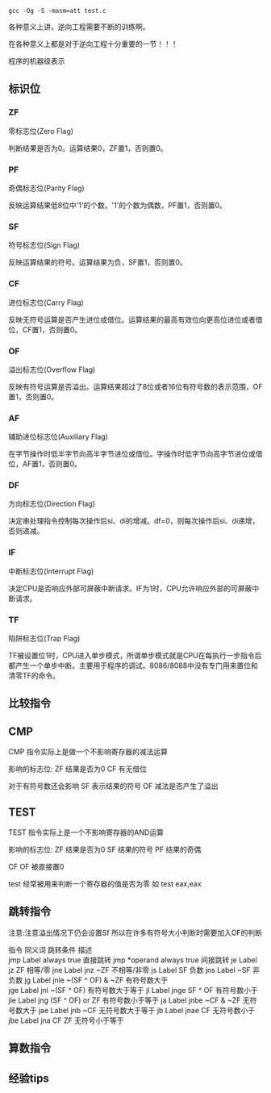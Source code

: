 ```
gcc -Og -S -masm=att test.c
```

各种意义上讲，逆向工程需要不断的训练啊。

在各种意义上都是对于逆向工程十分重要的一节！！！

程序的机器级表示

## 标识位

### ZF

零标志位(Zero Flag)

判断结果是否为0。运算结果0，ZF置1，否则置0。

### PF

奇偶标志位(Parity Flag)

反映运算结果低8位中'1'的个数。'1'的个数为偶数，PF置1，否则置0。

### SF

符号标志位(Sign Flag)

反映运算结果的符号。运算结果为负，SF置1，否则置0。

### CF

进位标志位(Carry Flag)

反映无符号运算是否产生进位或借位。运算结果的最高有效位向更高位进位或者借位，CF置1，否则置0。

### OF

溢出标志位(Overflow Flag)

反映有符号运算是否溢出。运算结果超过了8位或者16位有符号数的表示范围，OF置1，否则置0。

### AF

辅助进位标志位(Auxiliary Flag)

在字节操作时低半字节向高半字节进位或借位。字操作时低字节向高字节进位或借位，AF置1，否则置0。

### DF

方向标志位(Direction Flag)

决定串处理指令控制每次操作后si、di的增减。df=0，则每次操作后si、di递增，否则递减。

### IF

中断标志位(Interrupt Flag)

决定CPU是否响应外部可屏蔽中断请求。IF为1时，CPU允许响应外部的可屏蔽中断请求。

### TF

陷阱标志位(Trap Flag)

TF被设置位1时，CPU进入单步模式，所谓单步模式就是CPU在每执行一步指令后都产生一个单步中断。主要用于程序的调试。8086/8088中没有专门用来置位和清零TF的命令。


## 比较指令

## CMP

CMP 指令实际上是做一个不影响寄存器的减法运算

影响的标志位:
ZF 结果是否为0
CF 有无借位

对于有符号数还会影响 
SF 表示结果的符号 
OF 减法是否产生了溢出

## TEST

TEST 指令实际上是一个不影响寄存器的AND运算

影响的标志位:
ZF 结果是否为0
SF 结果的符号
PF 结果的奇偶

CF OF 被直接置0

test 经常被用来判断一个寄存器的值是否为零 如 test eax,eax

## 跳转指令

注意:注意溢出情况下仍会设置Sf 所以在许多有符号大小判断时需要加入OF的判断

指令	          同义词	跳转条件	        描述                     
jmp Label		        always true	        直接跳转
jmp *operand		    always true	        间接跳转
je Label	    jz	    ZF	                相等/零
jne Label	    jnz	    ~ZF	                不相等/非零
js Label		        SF	                负数
jns Label		        ~SF	                非负数
jg Label	    jnle	~(SF ^ OF) & ~ZF	有符号数大于           
jge Label	    jnl	    ~(SF ^ OF)	        有符号数大于等于
jl Label	    jnge	SF ^ OF	            有符号数小于
jle Label	    jng	    (SF ^ OF) or ZF	    有符号数小于等于
ja Label	    jnbe	~CF & ~ZF	        无符号数大于
jae Label	    jnb	    ~CF	                无符号数大于等于
jb Label	    jnae	CF	                无符号数小于
jbe Label	    jna	    CF	ZF              无符号小于等于

## 算数指令

## 经验tips
